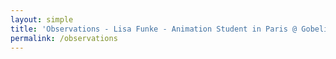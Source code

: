 ```yaml
---
layout: simple
title: 'Observations - Lisa Funke - Animation Student in Paris @ Gobelins'
permalink: /observations
---
```

